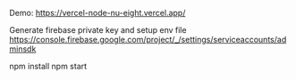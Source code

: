 Demo: https://vercel-node-nu-eight.vercel.app/

Generate firebase private key and setup env file 
https://console.firebase.google.com/project/_/settings/serviceaccounts/adminsdk

npm install
npm start
